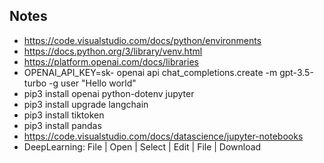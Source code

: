 ## Notes

- https://code.visualstudio.com/docs/python/environments
- https://docs.python.org/3/library/venv.html
- https://platform.openai.com/docs/libraries
- OPENAI_API_KEY=sk- openai api chat_completions.create -m gpt-3.5-turbo -g user "Hello world"
- pip3 install openai python-dotenv jupyter
- pip3 install upgrade langchain
- pip3 install tiktoken
- pip3 install pandas
- https://code.visualstudio.com/docs/datascience/jupyter-notebooks
- DeepLearning: File | Open | Select | Edit | File | Download